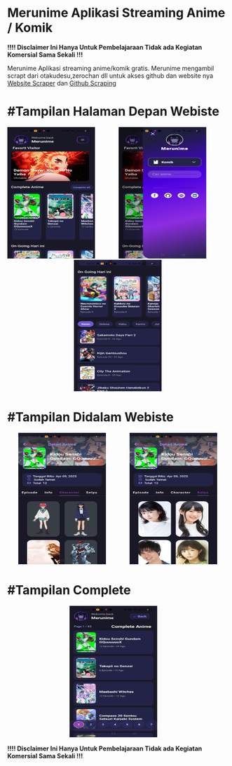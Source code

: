 # Merunime Aplikasi Streaming Anime / Komik 
<b>!!!! Disclaimer Ini Hanya Untuk Pembelajaraan Tidak ada Kegiatan Komersial Sama Sekali !!!</b>
<p>Merunime Aplikasi streaming anime/komik gratis. Merunime mengambil scrapt dari otakudesu,zerochan dll untuk akses github dan website nya <a href="https://otakudesu-apifree.up.railway.app/">Website Scraper</a> dan  <a href="https://github.com/Rafliarjunapratama/otakudesu">Github Scraping</a></p>
<b><h1>#Tampilan Halaman Depan Webiste</h1></b>
<p align="center">
  <img src="https://github.com/Rafliarjunapratama/merunime/blob/main/assets/gambar/Screenshot_2025-08-27-17-13-06-20_f73b71075b1de7323614b647fe394240.jpg" width="200" height="300" style="margin-right: 50px;" />
  
  <img src="https://github.com/Rafliarjunapratama/merunime/blob/main/assets/gambar/Screenshot_2025-08-27-17-13-12-49_f73b71075b1de7323614b647fe394240.jpg" width="200" height="300" style="margin-right: 50px;"/>
   <img src="https://github.com/Rafliarjunapratama/merunime/blob/main/assets/gambar/Screenshot_2025-08-27-17-13-58-33_f73b71075b1de7323614b647fe394240.jpg" width="200" height="300" />
</p>

<b><h1>#Tampilan Didalam Webiste</h1></b>

<p align="center">
  <img src="https://github.com/Rafliarjunapratama/merunime/blob/main/assets/gambar/Screenshot_2025-08-27-17-13-40-30_f73b71075b1de7323614b647fe394240.jpg" width="200" height="300" style="margin-right: 50px;" />
  
  <img src="https://github.com/Rafliarjunapratama/merunime/blob/main/assets/gambar/Screenshot_2025-08-27-17-13-43-41_f73b71075b1de7323614b647fe394240.jpg" width="200" height="300" />
</p>

<b><h1>#Tampilan Complete</h1></b>

<p align="center">
  <img src="https://github.com/Rafliarjunapratama/merunime/blob/main/assets/gambar/Screenshot_2025-08-27-17-14-04-00_f73b71075b1de7323614b647fe394240.jpg" width="200" height="300" style="margin-right: 20px;" />
  
</p>


<b>!!!! Disclaimer Ini Hanya Untuk Pembelajaraan Tidak ada Kegiatan Komersial Sama Sekali !!!</b>

